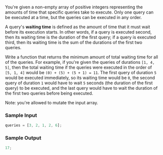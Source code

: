 You're given a non-empty array of positive integers representing the amounts of time that specific queries take to execute. Only one query can be executed at a time, but the queries can be executed in any order.

A query's **waiting time** is defined as the amount of time that it must wait before its execution starts. In other words, if a query is executed second, then its waiting time is the duration of the first query; if a query is executed third, then its waiting time is the sum of the durations of the first two queries.

Write a function that returns the minimum amount of total waiting time for all of the queries. For example, if you're given the queries of durations `[1, 4, 5]`, then the total waiting time if the queries were executed in the order of `[5, 1, 4]` would be `(0) + (5) + (5 + 1) = 11`. The first query of duration `5` would be executed immediately, so its waiting time would be `0`, the second query of duration `1` would have to wait `5` seconds (the duration of the first query) to be executed, and the last query would have to wait the duration of the first two queries before being executed.

Note: you're allowed to mutate the input array.

### Sample Input

```javascript
queries = [3, 2, 1, 2, 6];
```

### Sample Output

```javascript
17;
```

